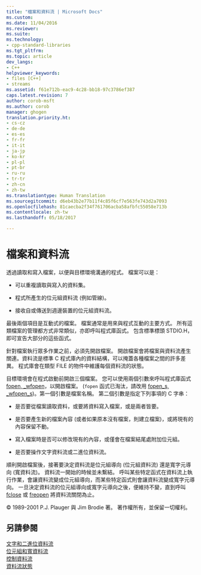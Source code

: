 ```yaml
---
title: "檔案和資料流 | Microsoft Docs"
ms.custom: 
ms.date: 11/04/2016
ms.reviewer: 
ms.suite: 
ms.technology:
- cpp-standard-libraries
ms.tgt_pltfrm: 
ms.topic: article
dev_langs:
- C++
helpviewer_keywords:
- files [C++]
- streams
ms.assetid: f61e712b-eac9-4c28-bb18-97c3786ef387
caps.latest.revision: 7
author: corob-msft
ms.author: corob
manager: ghogen
translation.priority.ht:
- cs-cz
- de-de
- es-es
- fr-fr
- it-it
- ja-jp
- ko-kr
- pl-pl
- pt-br
- ru-ru
- tr-tr
- zh-cn
- zh-tw
ms.translationtype: Human Translation
ms.sourcegitcommit: d6eb43b2e77b11f4c85f6cf7e563fe743d2a7093
ms.openlocfilehash: 81caecba2f34f761706acba58afbfc55058e713b
ms.contentlocale: zh-tw
ms.lasthandoff: 05/18/2017

---
```

# <a name="files-and-streams"></a>檔案和資料流
透過讀取和寫入檔案，以便與目標環境溝通的程式。 檔案可以是：  
  
-   可以重複讀取與寫入的資料集。  
  
-   程式所產生的位元組資料流 (例如管線)。  
  
-   接收自或傳送到週邊裝置的位元組資料流。  
  
 最後兩個項目是互動式的檔案。 檔案通常是用來與程式互動的主要方式。 所有這類檔案的管理都方式非常類似，亦即呼叫程式庫函式。 包含標準標頭 STDIO.H，即可宣告大部分的這些函式。  
  
 針對檔案執行眾多作業之前，必須先開啟檔案。 開啟檔案會將檔案與資料流產生關連。資料流是標準 C 程式庫內的資料結構，可以掩蓋各種檔案之間的許多差異。 程式庫會在類型 FILE 的物件中維護每個資料流的狀態。  
  
 目標環境會在程式啟動前開啟三個檔案。 您可以使用兩個引數來呼叫程式庫函式 [fopen, _wfopen](../c-runtime-library/reference/fopen-wfopen.md)，以開啟檔案。 (`fopen` 函式已淘汰，請改用 [fopen_s, _wfopen_s](../c-runtime-library/reference/fopen-s-wfopen-s.md))。第一個引數是檔案名稱。 第二個引數是指定下列事項的 C 字串：  
  
-   是否要從檔案讀取資料，或要將資料寫入檔案，或是兩者皆要。  
  
-   是否要產生新的檔案內容 (或者如果原本沒有檔案，則建立檔案)，或將現有的內容保留不動。  
  
-   寫入檔案時是否可以修改現有的內容，或僅會在檔案結尾處附加位元組。  
  
-   是否要操作文字資料流或二進位資料流。  
  
 順利開啟檔案後，接著要決定資料流是位元組導向 (位元組資料流) 還是寬字元導向 (寬資料流)。 資料流一開始的時候並未繫結。 呼叫某些特定函式在資料流上執行作業，會讓資料流變成位元組導向，而某些特定函式則會讓資料流變成寬字元導向。 一旦決定資料流的位元組導向或寬字元導向之後，便維持不變，直到呼叫 [fclose](../c-runtime-library/reference/fclose-fcloseall.md) 或 [freopen](../c-runtime-library/reference/freopen-wfreopen.md) 將資料流關閉為止。  
  
 © 1989-2001 P.J. Plauger 與 Jim Brodie 著。 著作權所有，並保留一切權利。  
  
## <a name="see-also"></a>另請參閱  
 [文字和二進位資料流](../c-runtime-library/text-and-binary-streams.md)   
 [位元組和寬資料流](../c-runtime-library/byte-and-wide-streams.md)   
 [控制資料流](../c-runtime-library/controlling-streams.md)   
 [資料流狀態](../c-runtime-library/stream-states.md)
